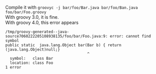 Compile it with `groovyc -j bar/foo/Bar.java bar/foo/Ban.java foo/bar/Foo.groovy`  
With groovy 3.0, it is fine.  
With groovy 4.0, this error appears  
```
/tmp/groovy-generated--java-source7060222205108938135/foo/bar/Foo.java:9: error: cannot find symbol
public static  java.lang.Object bar(Bar b) { return (java.lang.Object)null;}
                                    ^
  symbol:   class Bar
  location: class Foo
1 error

```
